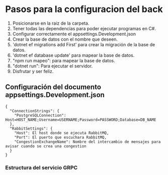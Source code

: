 # Pasos para la configuracion del back
 1. Posicionarse en la raiz de la carpeta.
 2. Tener todas las dependencias para poder ejecutar programas en C#.
 3. Configurar correctamente el appsettings.Development.json
 4. Crear la base de datos con el nombre que deseen.
 5. 'dotnet ef migrations add First' para crear la migración de la base de datos.
 6. 'dotnet ef database update' para mapear la base de datos.
 7. "npm run mapeo": para mapear la base de datos.
 8. "dotnet run": Para ejecutar el servidor.
 9. Disfrutar y ser feliz.

## Configuración del documento appsettings.Development.json
```
{
  "ConnectionStrings": {
    "PostgreSQLConnection": Host=HOST_NAME;Username=USERNAME;Password=PASSWORD;Database=DB_NAME
  },
  "RabbitSettings": {
    "Host": El host donde se ejecuta RabbitMQ,
    "Port": El puerto que escuchara RabbitMQ,
    "CongestionExchangeName": Nombre del intercambio de mensajes para avisar cuando se crea una congestion
  }
}
```

### Estructura del servicio GRPC
```

```